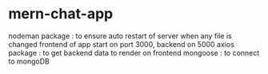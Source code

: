 # mern-chat-app

nodeman package : to ensure auto restart of server when any file is changed
frontend of app start on port 3000, backend on 5000
axios package : to get backend data to render on frontend
mongoose : to connect to mongoDB
